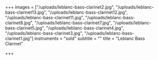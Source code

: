 +++
images = ["/uploads/leblanc-bass-clarinet2.jpg", "/uploads/leblanc-bass-clarinet13.jpg", "/uploads/leblanc-bass-clarinet12.jpg", "/uploads/leblanc-bass-clarinet11.jpg", "/uploads/leblanc-bass-clarinet8.jpg", "/uploads/leblanc-bass-clarinet7.jpg", "/uploads/leblanc-bass-clarinet5.jpg", "/uploads/leblanc-bass-clarinet4.jpg", "/uploads/leblanc-bass-clarinet3.jpg", "/uploads/leblanc-bass-clarinet1.jpg"]
instruments = "sold"
subtitle = ""
title = "Leblanc Bass Clarinet"

+++
